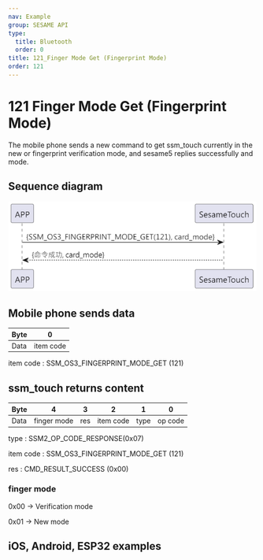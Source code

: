 ```yaml
---
nav: Example
group: SESAME API
type:
  title: Bluetooth
  order: 0
title: 121_Finger Mode Get (Fingerprint Mode)
order: 121
---
```


# 121 Finger Mode Get (Fingerprint Mode)

The mobile phone sends a new command to get ssm_touch currently in the new or fingerprint verification mode, and sesame5 replies successfully and mode.

## Sequence diagram

<p align="left" >
  <img src="./src/finger_mode_get/finger_mode_get.png" alt="" title="">
</p>

## Mobile phone sends data

| Byte |     0     |
| ---- | :-------: |
| Data | item code |

item code : SSM_OS3_FINGERPRINT_MODE_GET (121)

## ssm_touch returns content

| Byte |      4      |  3  |     2     |  1   |    0    |
| ---- | :---------: | :-: | :-------: | :--: | :-----: |
| Data | finger mode | res | item code | type | op code |

type : SSM2_OP_CODE_RESPONSE(0x07)

item code : SSM_OS3_FINGERPRINT_MODE_GET (121)

res : CMD_RESULT_SUCCESS (0x00)

### finger mode

0x00 -> Verification mode

0x01 -> New mode

## iOS, Android, ESP32 examples

<CustomBashOSPlatformFingerModeGet ios='true' android='true'  esp32='true'/>

<!-- ## Android example

```jsx | pure
    override fun fingerPrintModeGet(result: CHResult<Byte>) {
        if (checkBle(result)) return
        sendCommand(SesameOS3Payload(SesameItemCode.SSM_OS3_FINGERPRINT_MODE_GET.value, byteArrayOf())) { res ->
            result.invoke(Result.success(CHResultState.CHResultStateBLE(res.payload[0])))
        }
    }
```

## iOS example

```jsx | pure
    func fingerPrintModeGet(result: @escaping (CHResult<UInt8>)) {
        if (self.checkBle(result)) { return }

        sendCommand(.init(.SSM_OS3_FINGERPRINT_MODE_GET)) { response in
            L.d("[TouchDevice][fingerPrintModeGet]",response.data[0])
            result(.success(CHResultStateNetworks(input: response.data[0])))
        }
    }
```

## ESP example

```jsx | pure

``` -->